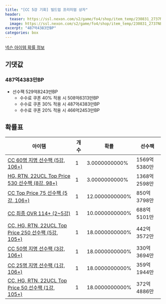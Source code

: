 ```yaml
---
title: "[CC 5강 기회] 빌드업 프리미엄 상자"
header:
  teaser: https://ssl.nexon.com/s2/game/fo4/shop/item_temp/230831_2737NE39PA12/201704178.png
  image: https://ssl.nexon.com/s2/game/fo4/shop/item_temp/230831_2737NE39PA12/201704178.png
excerpt: "487억4383만BP"
categories: box
---
```

[넥슨 아이템 확률 정보](http://iteminfo.nexon.com/probability/fo4?sn=7365)

## 기댓값
### 487억4383만BP
  - 선수팩 529억8243만BP
    - 수수료 쿠폰 40% 적용 시 508억6313만BP
    - 수수료 쿠폰 30% 적용 시 487억4383만BP
    - 수수료 쿠폰 20% 적용 시 466억2453만BP


## 확률표

|아이템|개수|확률|선수팩|
|---|---|---|---|
|[CC 60명 지명 선수팩 (5강, 106+)](/player/7351)|1|3.0000000000%|1569억5380만|
|[HG, RTN, 22UCL Top Price 530 선수팩 (8강, 98+)](/player/7345)|1|3.0000000000%|1368억2598만|
|[CC Top Price 75 선수팩 (5강, 106+)](/player/7333)|1|12.0000000000%|850억3798만|
|[CC 최종 OVR 114+ (2~5강)](/player/7358)|1|10.0000000000%|688억5101만|
|[CC, HG, RTN, 22UCL Top Price 250 선수팩 (5강, 105+)](/player/7317)|1|18.0000000000%|442억3572만|
|[CC 50명 지명 선수팩 (3강, 106+)](/player/7349)|1|18.0000000000%|330억3694만|
|[CC 25명 지명 선수팩 (1강, 106+)](/player/7350)|1|18.0000000000%|359억1944만|
|[CC, HG, RTN, 22UCL Top Price 50 선수팩 (1강, 105+)](/player/7318)|1|18.0000000000%|372억4886만|
